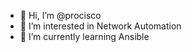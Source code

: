 - 👋 Hi, I’m @procisco
- 👀 I’m interested in Network Automation
- 🌱 I’m currently learning Ansible

<!---
procisco/procisco is a ✨ special ✨ repository because its `README.md` (this file) appears on your GitHub profile.
You can click the Preview link to take a look at your changes.
--->
